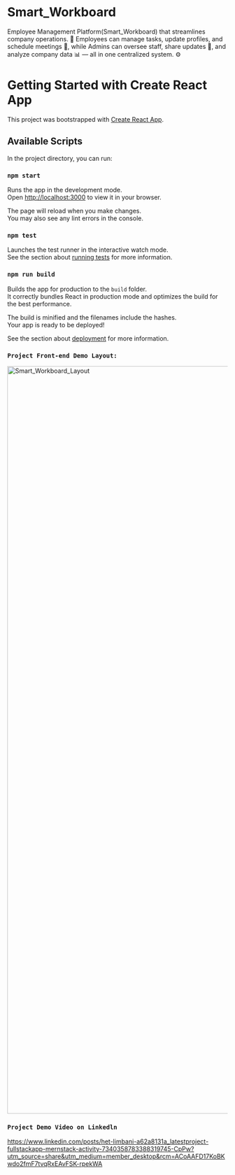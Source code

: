 # Smart_Workboard
Employee Management Platform(Smart_Workboard) that streamlines company operations. 👥 Employees can manage tasks, update profiles, and schedule meetings 📅, while Admins can oversee staff, share updates 📢, and analyze company data 📊 — all in one centralized system. ⚙️


# Getting Started with Create React App

This project was bootstrapped with [Create React App](https://github.com/facebook/create-react-app).

## Available Scripts

In the project directory, you can run:

### `npm start`

Runs the app in the development mode.\
Open [http://localhost:3000](http://localhost:3000) to view it in your browser.

The page will reload when you make changes.\
You may also see any lint errors in the console.

### `npm test`

Launches the test runner in the interactive watch mode.\
See the section about [running tests](https://facebook.github.io/create-react-app/docs/running-tests) for more information.

### `npm run build`

Builds the app for production to the `build` folder.\
It correctly bundles React in production mode and optimizes the build for the best performance.

The build is minified and the filenames include the hashes.\
Your app is ready to be deployed!

See the section about [deployment](https://facebook.github.io/create-react-app/docs/deployment) for more information.

### `Project Front-end Demo Layout:`
<img width="1710" alt="Smart_Workboard_Layout" src="https://github.com/user-attachments/assets/3d622100-dce1-464c-9321-752647dd45dd" />

### `Project Demo Video on Linkedln`
https://www.linkedin.com/posts/het-limbani-a62a8131a_latestproject-fullstackapp-mernstack-activity-7340358783388319745-CpPw?utm_source=share&utm_medium=member_desktop&rcm=ACoAAFD17KoBKwdo2fmF7tvqRxEAvFSK-rpekWA

